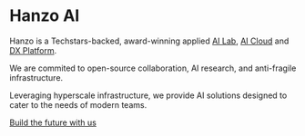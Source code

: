 # Hanzo AI

Hanzo is a Techstars-backed, award-winning applied [AI Lab](mailto:dev@hanzo.ai), [AI Cloud](https://cloud.hanzo.ai) and [DX Platform](https://github.com/hanzoai/platform). 

We are commited to open-source collaboration, AI research, and anti-fragile infrastructure. 

Leveraging hyperscale infrastructure, we provide AI solutions designed to cater to the needs of modern teams.

[Build the future with us](https://hanzo.ai)
